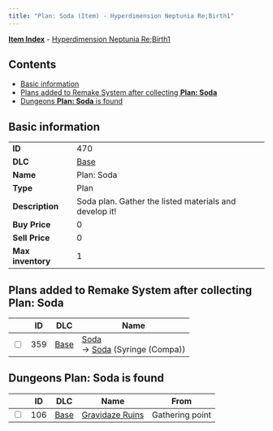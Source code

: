 ```yaml
---
title: "Plan: Soda (Item) - Hyperdimension Neptunia Re;Birth1"
---
```


[**Item Index**](/neptunia/rb1/item/index.html) - [Hyperdimension Neptunia Re;Birth1](/neptunia/rb1)

## Contents

- [Basic information](#basic-information)
- [Plans added to Remake System after collecting **Plan: Soda**](#plans-added-to-remake-system-after-collecting-plan-soda)
- [Dungeons **Plan: Soda** is found](#dungeons-plan-soda-is-found)

## Basic information

|   |   |
| -- | -- |
| **ID** | 470 |
| **DLC** | [Base](/neptunia/rb1/dlc/1-base.html) |
| **Name** | Plan: Soda |
| **Type** | Plan |
| **Description** | Soda plan. Gather the listed materials and develop it! |
| **Buy Price** | 0 |
| **Sell Price** | 0 |
| **Max inventory** | 1 |


## Plans added to Remake System after collecting **Plan: Soda**

|    | ID | DLC | Name |
| -- | -- | --- | ---- |
| <input type="checkbox" id="rb1-remake-1-359" class="trackbox" /> | 359 | [Base](/neptunia/rb1/dlc/1-base.html) | [Soda](/neptunia/rb1/remake/1-359-soda.html)<br /> → [Soda](/neptunia/rb1/item/1-2332-soda.html) (Syringe (Compa)) |


## Dungeons **Plan: Soda** is found

|    | ID | DLC | Name | From |
| -- | -- | --- | ---- | ---- |
| <input type="checkbox" id="rb1-dungeon-1-106" class="trackbox" /> | 106 | [Base](/neptunia/rb1/dlc/1-base.html) | [Gravidaze Ruins](/neptunia/rb1/dungeon/1-106-gravidaze-ruins.html) | Gathering point |

